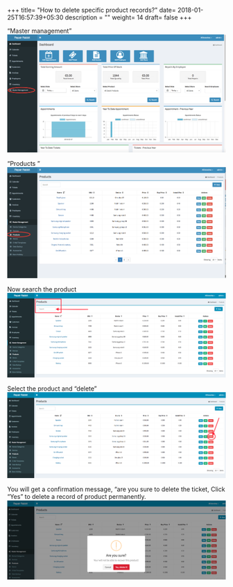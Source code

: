 +++
title= "How to delete specific product records?"
date= 2018-01-25T16:57:39+05:30
description = ""
weight= 14
draft= false
+++



“Master management”
![How to delete specific product records?](/images/tickets/how_to_delet_specific_product_records/go_to_master_management.png)


“Products ”
![How to delete specific product records?](/images/tickets/how_to_delet_specific_product_records/click_product.png)

Now search the product
![How to delete specific product records?](/images/tickets/how_to_delet_specific_product_records/search_procudt.png)


Select the product and “delete”
![How to delete specific product records?](/images/tickets/how_to_delet_specific_product_records/select_the_product_and_delet.png)

You will get a confirmation message, “are you sure to delete the ticket, Click “Yes” to delete a record of product permanently. 
![How to delete specific product records?](/images/tickets/how_to_delet_specific_product_records/confirm_your_action_.png)



 

